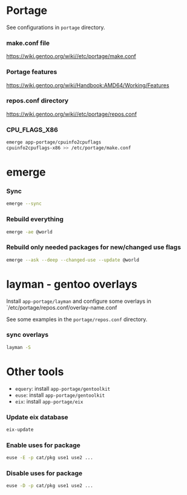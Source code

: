 # Portage

See configurations in `portage` directory.

### make.conf file

https://wiki.gentoo.org/wiki//etc/portage/make.conf

### Portage features

https://wiki.gentoo.org/wiki/Handbook:AMD64/Working/Features

### repos.conf directory

https://wiki.gentoo.org/wiki//etc/portage/repos.conf

### CPU_FLAGS_X86

```bash
emerge app-portage/cpuinfo2cpuflags
cpuinfo2cpuflags-x86 >> /etc/portage/make.conf
```

# emerge

### Sync

```bash
emerge --sync
```

### Rebuild everything

```bash
emerge -ae @world
```

### Rebuild only needed packages for new/changed use flags

```bash
emerge --ask --deep --changed-use --update @world
```

# layman - gentoo overlays

Install `app-portage/layman` and configure some overlays in `/etc/portage/repos.conf/overlay-name.conf

See some examples in the `portage/repos.conf` directory.


### sync overlays

```bash
layman -S
```

# Other tools

 * `equery`: install `app-portage/gentoolkit`
 * `euse`: install `app-portage/gentoolkit`
 * `eix`: install `app-portage/eix`

### Update eix database

```bash
eix-update
```

### Enable uses for package

```bash
euse -E -p cat/pkg use1 use2 ...
```

### Disable uses for package

```bash
euse -D -p cat/pkg use1 use2 ...
```
